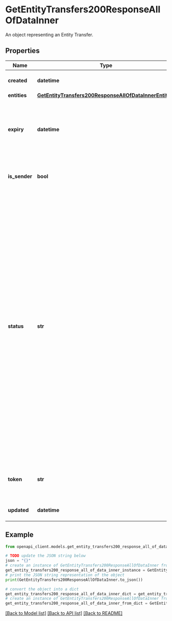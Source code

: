 # GetEntityTransfers200ResponseAllOfDataInner

An object representing an Entity Transfer.

## Properties

Name | Type | Description | Notes
------------ | ------------- | ------------- | -------------
**created** | **datetime** | When this transfer was created. | [optional] 
**entities** | [**GetEntityTransfers200ResponseAllOfDataInnerEntities**](GetEntityTransfers200ResponseAllOfDataInnerEntities.md) |  | [optional] 
**expiry** | **datetime** | When this transfer expires. Transfers will automatically expire 24 hours after creation. | [optional] 
**is_sender** | **bool** | If the requesting account created this transfer. | [optional] 
**status** | **str** | The status of the transfer request:  &#x60;accepted&#x60;: The transfer has been accepted by another user and is currently in progress. Transfers can take up to 3 hours to complete. &#x60;canceled&#x60;: The transfer has been canceled by the sender. &#x60;completed&#x60;: The transfer has completed successfully. &#x60;failed&#x60;: The transfer has failed after initiation. &#x60;pending&#x60;: The transfer is ready to be accepted. &#x60;stale&#x60;: The transfer has exceeded its expiration date. It can no longer be accepted or canceled. | [optional] 
**token** | **str** | The token used to identify and accept or cancel this transfer. | [optional] 
**updated** | **datetime** | When this transfer was last updated. | [optional] 

## Example

```python
from openapi_client.models.get_entity_transfers200_response_all_of_data_inner import GetEntityTransfers200ResponseAllOfDataInner

# TODO update the JSON string below
json = "{}"
# create an instance of GetEntityTransfers200ResponseAllOfDataInner from a JSON string
get_entity_transfers200_response_all_of_data_inner_instance = GetEntityTransfers200ResponseAllOfDataInner.from_json(json)
# print the JSON string representation of the object
print(GetEntityTransfers200ResponseAllOfDataInner.to_json())

# convert the object into a dict
get_entity_transfers200_response_all_of_data_inner_dict = get_entity_transfers200_response_all_of_data_inner_instance.to_dict()
# create an instance of GetEntityTransfers200ResponseAllOfDataInner from a dict
get_entity_transfers200_response_all_of_data_inner_from_dict = GetEntityTransfers200ResponseAllOfDataInner.from_dict(get_entity_transfers200_response_all_of_data_inner_dict)
```
[[Back to Model list]](../README.md#documentation-for-models) [[Back to API list]](../README.md#documentation-for-api-endpoints) [[Back to README]](../README.md)


